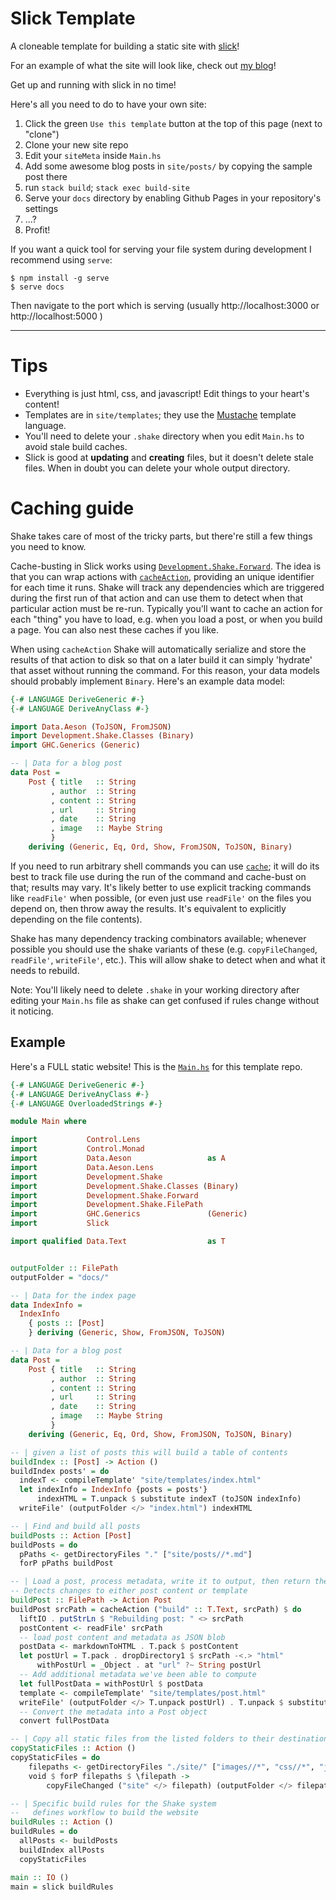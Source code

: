 # Slick Template

A cloneable template for building a static site with [slick](https://github.com/ChrisPenner/slick)!

For an example of what the site will look like, check out [my blog](https://chrispenner.ca)!

Get up and running with slick in no time!

Here's all you need to do to have your own site:

1. Click the green `Use this template` button at the top of this page (next to "clone")
2. Clone your new site repo
3. Edit your `siteMeta` inside `Main.hs`
4. Add some awesome blog posts in `site/posts/` by copying the sample post there
4. run `stack build`; `stack exec build-site`
5. Serve your `docs` directory by enabling Github Pages in your repository's settings
6. ...?
7. Profit!

If you want a quick tool for serving your file system during development I recommend using `serve`:

```shell
$ npm install -g serve
$ serve docs
```

Then navigate to the port which is serving (usually http://localhost:3000 or http://localhost:5000 )


---

# Tips

* Everything is just html, css, and javascript! Edit things to your heart's content!
* Templates are in `site/templates`; they use the [Mustache](https://mustache.github.io/) template language.
* You'll need to delete your `.shake` directory when you edit `Main.hs` to avoid stale build caches.
* Slick is good at **updating** and **creating** files, but it doesn't delete stale files. When in doubt you can delete your whole output directory.

# Caching guide

Shake takes care of most of the tricky parts, but there're still a few things you need to know.

Cache-busting in Slick works using [`Development.Shake.Forward`](https://hackage.haskell.org/package/shake/docs/Development-Shake-Forward.html). The idea is that you can wrap actions with [`cacheAction`](https://hackage.haskell.org/package/shake-0.18.3/docs/Development-Shake-Forward.html#v:cacheAction), providing an unique identifier for each time it runs. Shake will track any dependencies which are triggered during the first run of that action and can use them to detect when that particular action must be re-run. Typically you'll want to cache an action for each "thing" you have to load, e.g. when you load a post, or when you build a page. You can also nest these caches if you like.

When using `cacheAction` Shake will automatically serialize and store the results of that action to disk so that on a later build it can simply 'hydrate' that asset without running the command. For this reason, your data models should probably implement `Binary`. Here's an example data model:

```haskell
{-# LANGUAGE DeriveGeneric #-}
{-# LANGUAGE DeriveAnyClass #-}

import Data.Aeson (ToJSON, FromJSON)
import Development.Shake.Classes (Binary)
import GHC.Generics (Generic)

-- | Data for a blog post
data Post =
    Post { title   :: String
         , author  :: String
         , content :: String
         , url     :: String
         , date    :: String
         , image   :: Maybe String
         }
    deriving (Generic, Eq, Ord, Show, FromJSON, ToJSON, Binary)
```

If you need to run arbitrary shell commands you can use [`cache`](https://hackage.haskell.org/package/shake-0.18.3/docs/Development-Shake-Forward.html#v:cache); it will do its best to track file use during the run of the command and cache-bust on that; results may vary. It's likely better to use explicit tracking commands like `readFile'` when possible, (or even just use `readFile'` on the files you depend on, then throw away the results. It's equivalent to explicitly depending on the file contents).

Shake has many dependency tracking combinators available; whenever possible you should use the shake variants of these (e.g. `copyFileChanged`, `readFile'`, `writeFile'`, etc.). This will allow shake to detect when and what it needs to rebuild.

Note: You'll likely need to delete `.shake` in your working directory after editing your `Main.hs` file as shake can get confused if rules change without it noticing.

## Example

Here's a FULL static website! This is the [`Main.hs`](app/Main.hs) for this template repo.

```haskell
{-# LANGUAGE DeriveGeneric #-}
{-# LANGUAGE DeriveAnyClass #-}
{-# LANGUAGE OverloadedStrings #-}

module Main where

import           Control.Lens
import           Control.Monad
import           Data.Aeson                 as A
import           Data.Aeson.Lens
import           Development.Shake
import           Development.Shake.Classes (Binary)
import           Development.Shake.Forward
import           Development.Shake.FilePath
import           GHC.Generics               (Generic)
import           Slick

import qualified Data.Text                  as T


outputFolder :: FilePath
outputFolder = "docs/"

-- | Data for the index page
data IndexInfo =
  IndexInfo
    { posts :: [Post]
    } deriving (Generic, Show, FromJSON, ToJSON)

-- | Data for a blog post
data Post =
    Post { title   :: String
         , author  :: String
         , content :: String
         , url     :: String
         , date    :: String
         , image   :: Maybe String
         }
    deriving (Generic, Eq, Ord, Show, FromJSON, ToJSON, Binary)

-- | given a list of posts this will build a table of contents
buildIndex :: [Post] -> Action ()
buildIndex posts' = do
  indexT <- compileTemplate' "site/templates/index.html"
  let indexInfo = IndexInfo {posts = posts'}
      indexHTML = T.unpack $ substitute indexT (toJSON indexInfo)
  writeFile' (outputFolder </> "index.html") indexHTML

-- | Find and build all posts
buildPosts :: Action [Post]
buildPosts = do
  pPaths <- getDirectoryFiles "." ["site/posts//*.md"]
  forP pPaths buildPost

-- | Load a post, process metadata, write it to output, then return the post object
-- Detects changes to either post content or template
buildPost :: FilePath -> Action Post
buildPost srcPath = cacheAction ("build" :: T.Text, srcPath) $ do
  liftIO . putStrLn $ "Rebuilding post: " <> srcPath
  postContent <- readFile' srcPath
  -- load post content and metadata as JSON blob
  postData <- markdownToHTML . T.pack $ postContent
  let postUrl = T.pack . dropDirectory1 $ srcPath -<.> "html"
      withPostUrl = _Object . at "url" ?~ String postUrl
  -- Add additional metadata we've been able to compute
  let fullPostData = withPostUrl $ postData
  template <- compileTemplate' "site/templates/post.html"
  writeFile' (outputFolder </> T.unpack postUrl) . T.unpack $ substitute template fullPostData
  -- Convert the metadata into a Post object
  convert fullPostData

-- | Copy all static files from the listed folders to their destination
copyStaticFiles :: Action ()
copyStaticFiles = do
    filepaths <- getDirectoryFiles "./site/" ["images//*", "css//*", "js//*"]
    void $ forP filepaths $ \filepath ->
        copyFileChanged ("site" </> filepath) (outputFolder </> filepath)

-- | Specific build rules for the Shake system
--   defines workflow to build the website
buildRules :: Action ()
buildRules = do
  allPosts <- buildPosts
  buildIndex allPosts
  copyStaticFiles

main :: IO ()
main = slick buildRules
```
